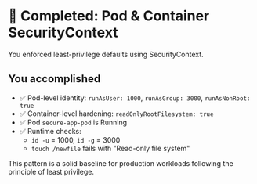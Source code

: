 # 🎉 Completed: Pod & Container SecurityContext

You enforced least-privilege defaults using SecurityContext.

## You accomplished
- ✅ Pod-level identity: `runAsUser: 1000`, `runAsGroup: 3000`, `runAsNonRoot: true`
- ✅ Container-level hardening: `readOnlyRootFilesystem: true`
- ✅ Pod `secure-app-pod` is Running
- ✅ Runtime checks:
  - `id -u` = 1000, `id -g` = 3000
  - `touch /newfile` fails with "Read-only file system"

This pattern is a solid baseline for production workloads following the principle of least privilege.

